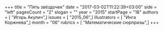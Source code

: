 +++
title = "Пять звёздочек"
date = "2017-03-02T11:22:39+03:00"
side = "left"
pagesCount = "2"
slogan = ""
year = "2015"
startPage = "18"
authors = [ "Игорь Акулич",]
issues = [ "2015_06",]
illustrators = [ "Инга Коржнева",]
month = "06"
rubrics = [ "Математические сюрпризы",]
+++
